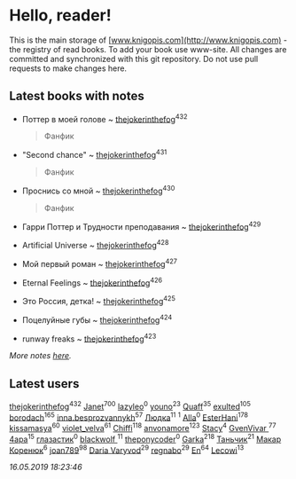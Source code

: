 # Hello, reader!
This is the main storage of [www.knigopis.com](http://www.knigopis.com) - the registry of read books.
To add your book use www-site. All changes are committed and synchronized with this git repository.
Do not use pull requests to make changes here.


## Latest books with notes
* Поттер в моей голове ~ [thejokerinthefog](users/317/317244423-vkontakte)<sup>432</sup>
    > Фанфик

* "Second chance" ~ [thejokerinthefog](users/317/317244423-vkontakte)<sup>431</sup>
    > Фанфик

* Проснись со мной ~ [thejokerinthefog](users/317/317244423-vkontakte)<sup>430</sup>
    > Фанфик

* Гарри Поттер и Трудности преподавания ~ [thejokerinthefog](users/317/317244423-vkontakte)<sup>429</sup>

* Artificial Universe ~ [thejokerinthefog](users/317/317244423-vkontakte)<sup>428</sup>

* Мой первый роман ~ [thejokerinthefog](users/317/317244423-vkontakte)<sup>427</sup>

* Eternal Feelings ~ [thejokerinthefog](users/317/317244423-vkontakte)<sup>426</sup>

* Это Россия, детка! ~ [thejokerinthefog](users/317/317244423-vkontakte)<sup>425</sup>

* Поцелуйные губы ~ [thejokerinthefog](users/317/317244423-vkontakte)<sup>424</sup>

* runway freaks ~ [thejokerinthefog](users/317/317244423-vkontakte)<sup>423</sup>


_More notes [here](latest_books_with_notes.md)._


## Latest users
[thejokerinthefog](users/317/317244423-vkontakte)<sup>432</sup> 
[Janet](users/108/108113656204404967440-google)<sup>700</sup> 
[lazyleo](users/116/116845519572391639637-google)<sup>0</sup> 
[youno](users/302/302928912-vkontakte)<sup>23</sup> 
[Quaff](users/122/12267158-vkontakte)<sup>35</sup> 
[exulted](users/100/100599204551896265722-google)<sup>105</sup> 
[borodach](users/157/15706320-vkontakte)<sup>165</sup> 
[inna.besprozvannykh](users/733/73323849-yandex)<sup>57</sup> 
[Людка](users/111/111038749-vkontakte)<sup>11</sup> 
[](users/114/114792281744850455512-google)<sup>1</sup> 
[Alla](users/103/103352250712959229257-google)<sup>0</sup> 
[EsterHani](users/305/30558181-vkontakte)<sup>178</sup> 
[kissamasya](users/684/68439978-vkontakte)<sup>60</sup> 
[violet_velva](users/116/116961712580551399099-google)<sup>61</sup> 
[Chiffi](users/105/105831994080785626680-google)<sup>118</sup> 
[anvonamore](users/595/5957175-vkontakte)<sup>123</sup> 
[Stacy](users/309/30902475-vkontakte)<sup>4</sup> 
[GvenVivar ](users/158/158266434925901-facebook)<sup>77</sup> 
[4apa](users/117/117392596378069249667-google)<sup>15</sup> 
[глазастик](users/115/115257673890455357280-google)<sup>0</sup> 
[blackwolf ](users/236/236639644-vkontakte)<sup>11</sup> 
[theponycoder](users/195/195144442-vkontakte)<sup>0</sup> 
[Garka](users/115/115753719718250012620-google)<sup>218</sup> 
[Таньчик](users/209/2096581563762610-facebook)<sup>21</sup> 
[Макар Коренюк](users/126/126368737-vkontakte)<sup>6</sup> 
[joan789](users/240/2401650-vkontakte)<sup>98</sup> 
[Daria Varyvod](users/829/829893410524253-facebook)<sup>29</sup> 
[regnabo](users/870/870059322-yandex)<sup>29</sup> 
[En](users/333/333646551-vkontakte)<sup>64</sup> 
[Lecowi](users/521/521873425-vkontakte)<sup>13</sup> 


_16.05.2019 18:23:46_
